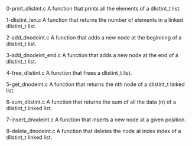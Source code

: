 0-print_dlistint.c
A function that prints all the elements of a dlistint_t list.

1-dlistint_len.c
A function that returns the number of elements in a linked dlistint_t list.

2-add_dnodeint.c
A function that adds a new node at the beginning of a dlistint_t list.

3-add_dnodeint_end.c
A function that adds a new node at the end of a dlistint_t list.

4-free_dlistint.c
A function that frees a dlistint_t list.

5-get_dnodeint.c
A function that returns the nth node of a dlistint_t linked list.

6-sum_dlistint.c
A function that returns the sum of all the data (n) of a dlistint_t linked list.

7-insert_dnodeint.c
A function that inserts a new node at a given position.

 8-delete_dnodeint.c
 A function that deletes the node at index index of a dlistint_t linked list.
